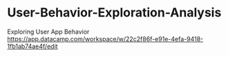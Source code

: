 # User-Behavior-Exploration-Analysis
Exploring User App Behavior
https://app.datacamp.com/workspace/w/22c2f86f-e91e-4efa-9418-1fb1ab74ae4f/edit
